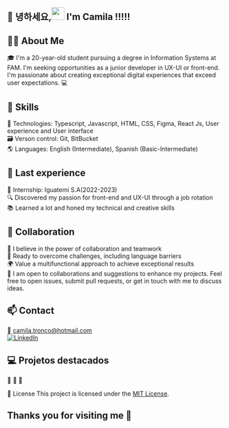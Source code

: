 ## 👋 녕하세요,<img src=https://github.com/TheDudeThatCode/TheDudeThatCode/blob/master/Assets/Earth.gif width="30"> I'm Camila !!!!!

## 👩‍💻 About Me

🎓 I'm a 20-year-old student pursuing a degree in Information Systems at FAM. I'm seeking opportunities as a junior developer in UX-UI or front-end. I'm passionate about creating exceptional digital experiences that exceed user expectations. 💻

## 🚀 Skills

🔧 Technologies: Typescript, Javascript, HTML, CSS, Figma, React Js, User experience and User interface  \
🗃️ Verson control: Git, BitBucket \
🌎 Languages: English (Intermediate), Spanish (Basic-Intermediate)

## 💼 Last experience

💼 Internship: Iguatemi S.A(2022-2023)  \
🔍 Discovered my passion for front-end and UX-UI through a job rotation \
📚 Learned a lot and honed my technical and creative skills

## 🤝 Collaboration

🌟 I believe in the power of collaboration and teamwork \
💪 Ready to overcome challenges, including language barriers \
🌍 Value a multifunctional approach to achieve exceptional results \
👥 I am open to collaborations and suggestions to enhance my projects. Feel free to open issues, submit pull requests, or get in touch with me to discuss ideas.

## 📫 Contact

📧 [camila.tronco@hotmail.com](mailto:camila.tronco@hotmail.com) \
[![LinkedIn](https://img.shields.io/badge/LinkedIn-Profile-blue?style=flat-square&logo=linkedin)](https://www.linkedin.com/in/camila-tronco)

## 💻 Projetos destacados
📎
📎
📎

📜 License
This project is licensed under the [MIT License](LICENSE).

## Thanks you for visiting me 💛

<!---
camjla/camjla is a ✨ special ✨ repository because its `README.md` (this file) appears on your GitHub profile.
You can click the Preview link to take a look at your changes.
--->

